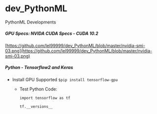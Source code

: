 # dev_PythonML
PythonML Developments

##### GPU Specs: NVIDA CUDA Specs - CUDA 10.2
[https://github.com/lel99999/dev_PythonML/blob/master/nvidia-smi-03.png](https://github.com/lel99999/dev_PythonML/blob/master/nvidia-smi-03.png) <br/>

##### Python - Tensorflow2 and Keras
- Install GPU Supported
  `$pip install tensorflow-gpu`

  - Test Python Code:
    ```
    import tensorflow as tf
    
    tf.__versions__
  ```
